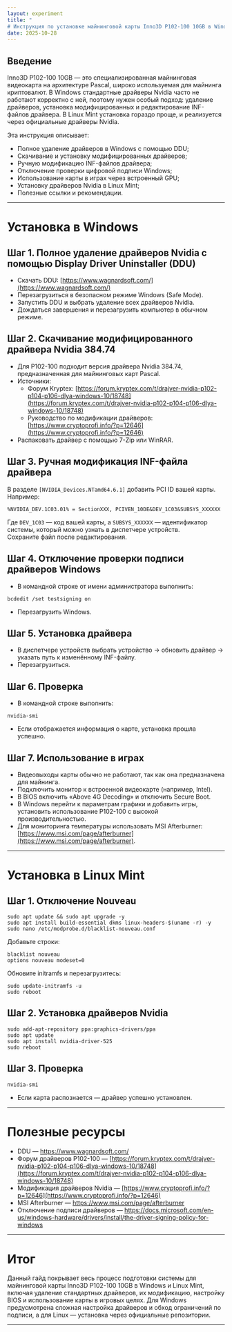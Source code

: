 ```yaml
--- 
layout: experiment 
title: "
# Инструкция по установке майнинговой карты Inno3D P102-100 10GB в Windows и Linux Mint с модификацией драйверов и игровой поддержкой." 
date: 2025-10-28 
---
```


## Введение  
Inno3D P102-100 10GB — это специализированная майнинговая видеокарта на архитектуре Pascal, широко используемая для майнинга криптовалют. В Windows стандартные драйверы Nvidia часто не работают корректно с ней, поэтому нужен особый подход: удаление драйверов, установка модифицированных и редактирование INF-файлов драйвера. В Linux Mint установка гораздо проще, и реализуется через официальные драйверы Nvidia.

Эта инструкция описывает:  
- Полное удаление драйверов в Windows с помощью DDU;  
- Скачивание и установку модифицированных драйверов;  
- Ручную модификацию INF-файлов драйвера;  
- Отключение проверки цифровой подписи Windows;  
- Использование карты в играх через встроенный GPU;  
- Установку драйверов Nvidia в Linux Mint;  
- Полезные ссылки и рекомендации.

---

# Установка в Windows

## Шаг 1. Полное удаление драйверов Nvidia с помощью Display Driver Uninstaller (DDU)  
- Скачать DDU: [https://www.wagnardsoft.com/](https://www.wagnardsoft.com/)  
- Перезагрузиться в безопасном режиме Windows (Safe Mode).  
- Запустить DDU и выбрать удаление всех драйверов Nvidia.  
- Дождаться завершения и перезагрузить компьютер в обычном режиме.

## Шаг 2. Скачивание модифицированного драйвера Nvidia 384.74  
- Для P102-100 подходит версия драйвера Nvidia 384.74, предназначенная для майнинговых карт Pascal.  
- Источники:  
  - Форум Kryptex: [https://forum.kryptex.com/t/drajver-nvidia-p102-p104-p106-dlya-windows-10/18748](https://forum.kryptex.com/t/drajver-nvidia-p102-p104-p106-dlya-windows-10/18748)  
  - Руководство по модификации драйверов: [https://www.cryptoprofi.info/?p=12646](https://www.cryptoprofi.info/?p=12646)  
- Распаковать драйвер с помощью 7-Zip или WinRAR.

## Шаг 3. Ручная модификация INF-файла драйвера  
В разделе `[NVIDIA_Devices.NTamd64.6.1]` добавить PCI ID вашей карты. Например:  
```
%NVIDIA_DEV.1C03.01% = SectionXXX, PCIVEN_10DE&DEV_1C03&SUBSYS_XXXXXX  
```  
Где `DEV_1C03` — код вашей карты, а `SUBSYS_XXXXXX` — идентификатор системы, который можно узнать в диспетчере устройств.  
Сохраните файл после редактирования.

## Шаг 4. Отключение проверки подписи драйверов Windows  
- В командной строке от имени администратора выполнить:  
```
bcdedit /set testsigning on
```  
- Перезагрузить Windows.

## Шаг 5. Установка драйвера  
- В диспетчере устройств выбрать устройство → обновить драйвер → указать путь к изменённому INF-файлу.  
- Перезагрузиться.

## Шаг 6. Проверка  
- В командной строке выполнить:  
```
nvidia-smi
```  
- Если отображается информация о карте, установка прошла успешно.

## Шаг 7. Использование в играх  
- Видеовыходы карты обычно не работают, так как она предназначена для майнинга.  
- Подключить монитор к встроенной видеокарте (например, Intel).  
- В BIOS включить «Above 4G Decoding» и отключить Secure Boot.  
- В Windows перейти к параметрам графики и добавить игры, установить использование P102-100 с высокой производительностью.  
- Для мониторинга температуры использовать MSI Afterburner: [https://www.msi.com/page/afterburner](https://www.msi.com/page/afterburner).

---

# Установка в Linux Mint

## Шаг 1. Отключение Nouveau  
```
sudo apt update && sudo apt upgrade -y  
sudo apt install build-essential dkms linux-headers-$(uname -r) -y  
sudo nano /etc/modprobe.d/blacklist-nouveau.conf  
```  
Добавьте строки:  
```
blacklist nouveau  
options nouveau modeset=0  
```  
Обновите initramfs и перезагрузитесь:  
```
sudo update-initramfs -u  
sudo reboot  
```

## Шаг 2. Установка драйверов Nvidia  
```
sudo add-apt-repository ppa:graphics-drivers/ppa  
sudo apt update  
sudo apt install nvidia-driver-525  
sudo reboot  
```

## Шаг 3. Проверка  
```
nvidia-smi  
```
- Если карта распознается — драйвер успешно установлен.

---

# Полезные ресурсы  
- DDU — https://www.wagnardsoft.com/  
- Форум драйверов P102-100 — [https://forum.kryptex.com/t/drajver-nvidia-p102-p104-p106-dlya-windows-10/18748](https://forum.kryptex.com/t/drajver-nvidia-p102-p104-p106-dlya-windows-10/18748)  
- Модификация драйверов Nvidia — [https://www.cryptoprofi.info/?p=12646](https://www.cryptoprofi.info/?p=12646)  
- MSI Afterburner — https://www.msi.com/page/afterburner  
- Отключение подписи драйверов — https://docs.microsoft.com/en-us/windows-hardware/drivers/install/the-driver-signing-policy-for-windows

---

# Итог  
Данный гайд покрывает весь процесс подготовки системы для майнинговой карты Inno3D P102-100 10GB в Windows и Linux Mint, включая удаление стандартных драйверов, их модификацию, настройку BIOS и использование карты в игровых целях. Для Windows предусмотрена сложная настройка драйверов и обход ограничений по подписи, а для Linux — установка через официальные репозитории.

---
